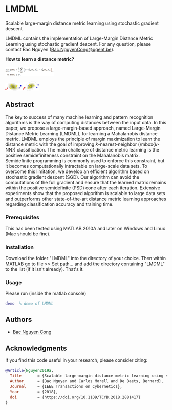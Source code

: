 # LMDML
Scalable large-margin distance metric learning using stochastic gradient descent

LMDML contains the implementation of Large-Margin Distance Metric Learning using stochastic gradient descent.
For any question, please contact Bac Nguyen (Bac.NguyenCong@ugent.be).

**How to learn a distance metric?**

<img src="figs/obj.png" style="max-width:100%; width: 30%">

<img src="figs/left-1.png" style="max-width:30%; width: 10%"> <img src="figs/right-1.png" style="max-width:30%; width: 10%">

## Abstract
The key to success of many machine learning and pattern recognition algorithms is the way of computing distances between the input data. In this paper, we propose a large-margin-based approach, named Large-Margin Distance Metric Learning (LMDML), for learning a  Mahalanobis distance metric. LMDML employs the principle of margin maximization to learn the distance metric with the goal of improving $k$-nearest-neighbor (\mbox{$k$-NN}) classification. The main challenge of distance metric learning is the positive semidefiniteness constraint on the Mahalanobis matrix. Semidefinite programming is commonly used to enforce this constraint, but it becomes computationally intractable on large-scale data sets. To overcome this limitation, we develop an efficient algorithm based on stochastic gradient descent (SGD). Our algorithm can avoid the computations of the full gradient and ensure that the learned matrix remains within the positive semidefinite (PSD) cone after each iteration. Extensive experiments show that the proposed algorithm is scalable to large data sets and  outperforms other state-of-the-art distance metric learning approaches regarding classification accuracy and training time.

### Prerequisites
This has been tested using MATLAB 2010A and later on Windows and Linux (Mac should be fine).

### Installation
Download the folder "LMDML" into the directory of your choice. Then within MATLAB go to file >> Set path... and add the directory containing "LMDML" to the list (if it isn't already). That's it.

### Usage

Please run (inside the matlab console)
```matlab
demo  % demo of LMDML
```

## Authors

* [Bac Nguyen Cong](https://github.com/bacnguyencong)

## Acknowledgments
If you find this code useful in your research, please consider citing:
``` bibtex
@Article{Nguyen2019a,
  Title       = {Scalable large-margin distance metric learning using stochastic gradient descent},
  Author      = {Bac Nguyen and Carlos Morell and De Baets, Bernard},
  Journal     = {IEEE Transactions on Cybernetics},
  Year        = {2018},
  doi         = {https://doi.org/10.1109/TCYB.2018.2881417}
}
```


